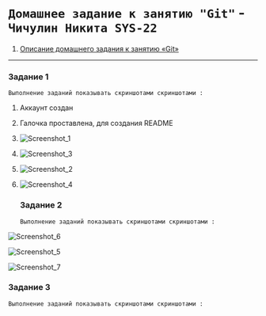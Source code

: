 # `Домашнее задание к занятию "Git"` - `Чичулин Никита SYS-22`



1. [Описание домашнего задания к занятию «Git»](https://github.com/netology-code/sdvps-homeworks/blob/main/8-01.md)

---

### Задание 1

`Выполнение заданий показывать скриншотами скриншотами : `

1. Аккаунт создан

2. Галочка проставлена, для создания README

3. ![Screenshot_1](C:\Users\Admin\Desktop\GIT\student-SYS-22\img\GIT\Screenshot_1.png)

4. ![Screenshot_3](C:\Users\Admin\Desktop\GIT\student-SYS-22\img\GIT\Screenshot_3.png)

5. ![Screenshot_2](C:\Users\Admin\Desktop\GIT\student-SYS-22\img\GIT\Screenshot_2.png)

6. ![Screenshot_4](C:\Users\Admin\Desktop\GIT\student-SYS-22\img\GIT\Screenshot_4.png)

   ### Задание 2
   
   `Выполнение заданий показывать скриншотами скриншотами : `
   
   

![Screenshot_6](C:\Users\Admin\Desktop\GIT\student-SYS-22\img\GIT\Screenshot_6.png)

![Screenshot_5](C:\Users\Admin\Desktop\GIT\student-SYS-22\img\GIT\Screenshot_5.png)

![Screenshot_7](C:\Users\Admin\Desktop\GIT\student-SYS-22\img\GIT\Screenshot_7.png)

### Задание 3

`Выполнение заданий показывать скриншотами скриншотами : `

